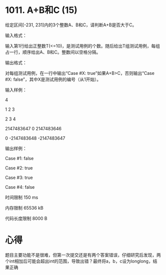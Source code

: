 # 1011. A+B和C (15)

给定区间[-231, 231]内的3个整数A、B和C，请判断A+B是否大于C。

输入格式：

输入第1行给出正整数T(<=10)，是测试用例的个数。随后给出T组测试用例，每组占一行，顺序给出A、B和C。整数间以空格分隔。

输出格式：

对每组测试用例，在一行中输出“Case #X: true”如果A+B>C，否则输出“Case #X: false”，其中X是测试用例的编号（从1开始）。

输入样例：

4

1 2 3

2 3 4

2147483647 0 2147483646

0 -2147483648 -2147483647

输出样例：

Case #1: false

Case #2: true

Case #3: true

Case #4: false

时间限制
150 ms

内存限制
65536 kB

代码长度限制
8000 B

# 心得

题目主要功能不是很难，但第一次提交还是有两个答案错误，仔细研究后发现，两个int相加后可能会超出int的范围，导致出错？最终将a，b，c设为longlong，结果正确
